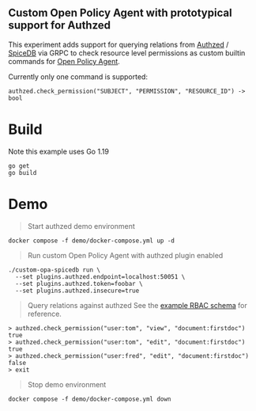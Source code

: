 Custom Open Policy Agent with prototypical support for Authzed
---

This experiment adds support for querying relations from [Authzed](https://authzed.com/) / [SpiceDB](https://github.com/authzed/spicedb) via GRPC to check resource level permissions
as custom builtin commands for [Open Policy Agent](https://www.openpolicyagent.org/).

Currently only one command is supported:
```
authzed.check_permission("SUBJECT", "PERMISSION", "RESOURCE_ID") -> bool
```

# Build

Note this example uses Go 1.19

```
go get
go build
```

# Demo

> Start authzed demo environment
```
docker compose -f demo/docker-compose.yml up -d
```

> Run custom Open Policy Agent with authzed plugin enabled
```
./custom-opa-spicedb run \
  --set plugins.authzed.endpoint=localhost:50051 \
  --set plugins.authzed.token=foobar \
  --set plugins.authzed.insecure=true
```

> Query relations against authzed
> See the [example RBAC schema](./demo/schema-and-data.yml) for reference.
```
> authzed.check_permission("user:tom", "view", "document:firstdoc")
true
> authzed.check_permission("user:tom", "edit", "document:firstdoc")
true
> authzed.check_permission("user:fred", "edit", "document:firstdoc")
false
> exit
```

> Stop demo environment
```
docker compose -f demo/docker-compose.yml down
```
